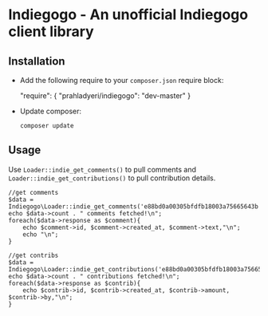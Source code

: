 # Indiegogo - An unofficial Indiegogo client library

## Installation

- Add the following require to your `composer.json` require block:

    "require": {
        "prahladyeri/indiegogo": "dev-master"
    }

- Update composer:

	`composer update`

## Usage

Use `Loader::indie_get_comments()` to pull comments and `Loader::indie_get_contributions()` to pull contribution details.

	//get comments
	$data = Indiegogo\Loader::indie_get_comments('e88bd0a00305bfdfb18003a75665643b');
	echo $data->count . " comments fetched!\n";
	foreach($data->response as $comment){
		echo $comment->id, $comment->created_at, $comment->text,"\n";
		echo "\n";
	}

	//get contribs
	$data =  Indiegogo\Loader::indie_get_contributions('e88bd0a00305bfdfb18003a75665643b');
	echo $data->count . " contributions fetched!\n";
	foreach($data->response as $contrib){
		echo $contrib->id, $contrib->created_at, $contrib->amount, $contrib->by,"\n";
	}
